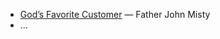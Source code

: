 * [God’s Favorite Customer](https://music.apple.com/us/album/gods-favorite-customer/1364116200) — Father John Misty
* …
